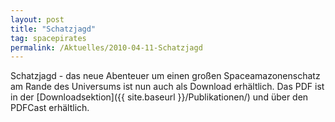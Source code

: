 ```yaml
---
layout: post
title: "Schatzjagd"
tag: spacepirates
permalink: /Aktuelles/2010-04-11-Schatzjagd
---
```


Schatzjagd - das neue Abenteuer um einen großen Spaceamazonenschatz am Rande des Universums ist nun auch als Download erhältlich. Das PDF ist in der [Downloadsektion]({{ site.baseurl }}/Publikationen/) und über den PDFCast erhältlich.

